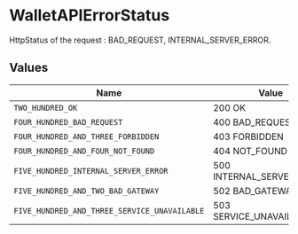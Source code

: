 # WalletAPIErrorStatus

HttpStatus of the request : BAD_REQUEST, INTERNAL_SERVER_ERROR.


## Values

| Name                                         | Value                                        |
| -------------------------------------------- | -------------------------------------------- |
| `TWO_HUNDRED_OK`                             | 200 OK                                       |
| `FOUR_HUNDRED_BAD_REQUEST`                   | 400 BAD_REQUEST                              |
| `FOUR_HUNDRED_AND_THREE_FORBIDDEN`           | 403 FORBIDDEN                                |
| `FOUR_HUNDRED_AND_FOUR_NOT_FOUND`            | 404 NOT_FOUND                                |
| `FIVE_HUNDRED_INTERNAL_SERVER_ERROR`         | 500 INTERNAL_SERVER_ERROR                    |
| `FIVE_HUNDRED_AND_TWO_BAD_GATEWAY`           | 502 BAD_GATEWAY                              |
| `FIVE_HUNDRED_AND_THREE_SERVICE_UNAVAILABLE` | 503 SERVICE_UNAVAILABLE                      |